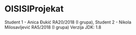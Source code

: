 # OISISIProjekat
Student 1 - Anica Đukić RA20/2018 (I grupa), Student 2 - Nikola Milosavljević RA5/2018 (I grupa) Verzija JDK: 1.8
